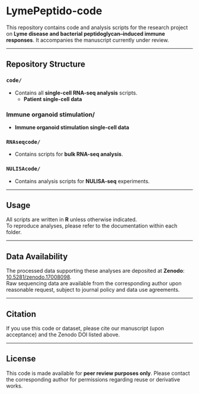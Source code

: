 # LymePeptido-code

This repository contains code and analysis scripts for the research project on **Lyme disease and bacterial peptidoglycan–induced immune responses**. It accompanies the manuscript currently under review.  

---

## Repository Structure  

### `code/`  
- Contains all **single-cell RNA-seq analysis** scripts. 
  - **Patient single-cell data**
 
### Immune organoid stimulation/
  - **Immune organoid stimulation single-cell data**  

### `RNAseqcode/`  
- Contains scripts for **bulk RNA-seq analysis**.  

### `NULISAcode/`  
- Contains analysis scripts for **NULISA-seq** experiments.  

---

## Usage  
All scripts are written in **R** unless otherwise indicated.  
To reproduce analyses, please refer to the documentation within each folder.  

---

## Data Availability  
The processed data supporting these analyses are deposited at **Zenodo**: [10.5281/zenodo.17008098](https://doi.org/10.5281/zenodo.17008098).  
Raw sequencing data are available from the corresponding author upon reasonable request, subject to journal policy and data use agreements.  

---

## Citation  
If you use this code or dataset, please cite our manuscript (upon acceptance) and the Zenodo DOI listed above.  

---

## License  
This code is made available for **peer review purposes only**. Please contact the corresponding author for permissions regarding reuse or derivative works.  
